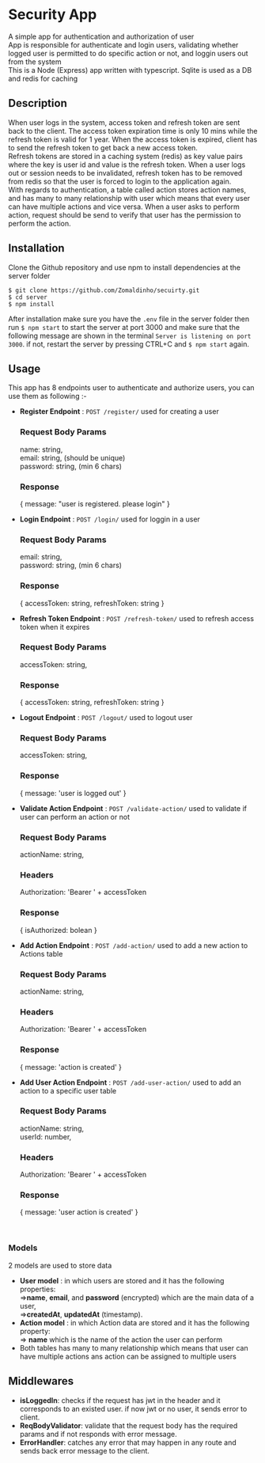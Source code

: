 # Security App

A simple app for authentication and authorization of user <br/>
App is responsible for authenticate and login users, validating whether logged user is permitted to do specific action or not, and loggin users out from the system <br/>
This is a Node (Express) app written with typescript. Sqlite is used as a DB and redis for caching 

## Description

When user logs in the system, access token and refresh token are sent back to the client. The access token expiration time is only 10 mins while the refresh token is valid for 1 year. When the access token is expired, client has to send the refresh token to get back a new access token. <br/>
Refresh tokens are stored in a caching system (redis) as key value pairs where the key is user id and value is the refresh token. When a user logs out or session needs to be invalidated, refresh token has to be removed from redis so that the user is forced to login to the application again. <br/>
With regards to authentication, a table called action stores action names, and has many to many relationship with user which means that every user can have multiple actions and vice versa. When a user asks to perform action, request should be send to verify that user has the permission to perform the action. <br/> 

## Installation

Clone the Github repository and use npm to install dependencies at the server folder <br/>
```
$ git clone https://github.com/Zomaldinho/secuirty.git
$ cd server
$ npm install
```
After installation make sure you have the `.env` file in the server folder then run `$ npm start` to start the server at port 3000 and make sure that the following message are shown in the terminal `Server is listening on port 3000`. if not, restart the server by pressing CTRL+C and `$ npm start` again. <br/>


## Usage
This app has 8 endpoints user to authenticate and authorize users, you can use them as following :- <br/>
* **Register Endpoint** : `POST /register/` used for creating a user
  ### Request Body Params
     name: string, <br/>
     email: string, (should be unique)<br/>
     password: string, (min 6 chars) <br/>
  ### Response
    {
      message: "user is registered. please login"
    }

* **Login Endpoint** : `POST /login/` used for loggin in a user
  ### Request Body Params
     email: string, <br/>
     password: string, (min 6 chars) <br/>
  ### Response
    {
      accessToken: string, 
      refreshToken: string
    }

* **Refresh Token Endpoint** : `POST /refresh-token/` used to refresh access token when it expires
  ### Request Body Params
     accessToken: string, <br/>
  ### Response
    {
      accessToken: string, 
      refreshToken: string
    }

* **Logout Endpoint** : `POST /logout/` used to logout user 
  ### Request Body Params
     accessToken: string, <br/>
  ### Response
    { message: 'user is logged out' }

* **Validate Action Endpoint** : `POST /validate-action/` used to validate if user can perform an action or not
  ### Request Body Params
     actionName: string, <br/>
  ### Headers
     Authorization: 'Bearer ' + accessToken <br/>
  ### Response
    { isAuthorized: bolean }

* **Add Action Endpoint** : `POST /add-action/` used to add a new action to Actions table
  ### Request Body Params
     actionName: string, <br/>
  ### Headers
     Authorization: 'Bearer ' + accessToken <br/>
  ### Response
    { message: 'action is created' }

* **Add User Action Endpoint** : `POST /add-user-action/` used to add an action to a specific user table
  ### Request Body Params
     actionName: string, <br/>
     userId: number, <br/>
  ### Headers
     Authorization: 'Bearer ' + accessToken <br/>
  ### Response
    { message: 'user action is created' }

<br/>

### Models
2 models are used to store data
* **User model** : in which users are stored and it has the following properties:<br/> 
  =>**name**, **email**, and **password** (encrypted) which are the main data of a user, <br/>
  =>**createdAt**, **updatedAt** (timestamp). <br/>
* **Action model** : in which Action data are stored and it has the following property:<br/> 
  => **name** which is the name of the action the user can perform <br/>
* Both tables has many to many relationship which means that user can have multiple actions ans action can be assigned to multiple users


## Middlewares 

* **isLoggedIn**: checks if the request has jwt in the header and it corresponds to an existed user. if now jwt or no user, it sends error to client.
* **ReqBodyValidator**: validate that the request body has the required params and if not responds with error message.
* **ErrorHandler**: catches any error that may happen in any route and sends back error message to the client.
